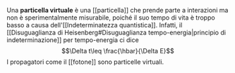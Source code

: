Una **particella virtuale** è una [[particella]] che prende parte a interazioni ma non è sperimentalmente misurabile, poiché il suo tempo di vita è troppo basso a causa dell'[[Indeterminatezza quantistica]]. Infatti, il [[Disuguaglianza di Heisenberg#Disuguaglianza tempo-energia|principio di indeterminazione]] per tempo-energia ci dice
$$\Delta t\leq \frac{\hbar}{\Delta E}$$
I propagatori come il [[fotone]] sono particelle virtuali.
